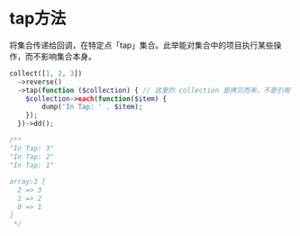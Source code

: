 # tap方法

将集合传递给回调，在特定点「tap」集合。此举能对集合中的项目执行某些操作，而不影响集合本身。

```php
collect([1, 2, 3])
  ->reverse()
  ->tap(function ($collection) { // 这里的 collection 是拷贝而来，不是引用
    $collection->each(function($item) {
    	dump('In Tap: ' . $item);
    });
  })->dd();

/**
"In Tap: 3"
"In Tap: 2"
"In Tap: 1"
 
array:3 [
  2 => 3
  1 => 2
  0 => 1
] 
 */
```
